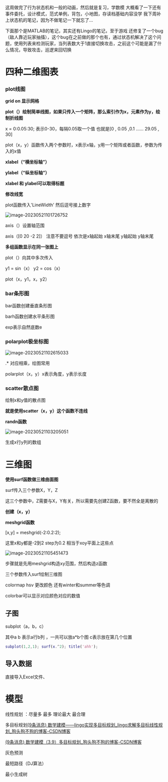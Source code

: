 这周做完了行为状态机和一般的动画，然后就是复习，学数模
大概看了一下还有事件委托，设计模式，范式单例，背包，小地图，存读档基础内容没学
我下周补上状态机的笔记，因为不做笔记一下就忘了... 

下面那个是MATLAB的笔记，其实还有Lingo的笔记，至于游戏
还修复了一个bug（敌人靠近玩家抽搐），这个bug在之前做的那个也有，通过状态机解决了这个问题，使用列表来检测玩家，当列表数大于1直接切换攻击，之前这个可能是漏了什么情况，导致攻击，巡逻来回切换


# **四种二维图表**

### plot线图

**grid on 显示网格**

**plot（）绘制简单线图，如果只传入一个矩阵，那么索引作为x，元素作为y，绘制折线图**

x = 0:0.05:30;  表示0-30，每隔0.05取一个值  也就是[0 , 0.05 ,0.1 ...... 29.05 , 30]

plot（x，y）函数传入两个参数时，x表示x轴，y用一个矩阵或者函数，参数为传入的x值



**xlabel（“横坐标轴”）**

**ylabel（“纵坐标轴”）**

**xlabel 和 ylabel可以取得标题**

**修改线宽**

plot函数传入'LineWidth' 然后逗号接上数字

![image-20230521101726752](C:\Users\Pluto\AppData\Roaming\Typora\typora-user-images\image-20230521101726752.png)



axis（）设置轴范围

axis（[0 20 -2  2]）  注意不要逗号  依次是x轴起始 x轴末尾  y轴起始 y轴末尾



**多组函数显示在同一张图上**

plot（）向其中多次传入

y1 = sin（x） y2 = cos（x）

plot（x，y1，x，y2）

### bar条形图

bar函数创建垂直条形图

barh函数创建水平条形图



exp表示自然底数e

### polarplot极坐标图

![image-20230521102615033](C:\Users\Pluto\AppData\Roaming\Typora\typora-user-images\image-20230521102615033.png)

.*  对应相乘，绘图常用

polarplot（x，y）x表示角度，y表示长度

### scatter散点图

绘制x和y值的散点图

**就是使用scatter（x，y）这个函数不连线**



**randn函数** 

![image-20230521103205051](C:\Users\Pluto\AppData\Roaming\Typora\typora-user-images\image-20230521103205051.png)

生成x行y列的数组



# 三维图

**使用surf函数做三维曲面图**

surf传入三个参数X，Y，Z

这三个参数中，Z需要与X，Y有关，所以需要先创建Z函数，要不然全是离散的

**创建（x，y）**

**meshgrid函数**

[x,y] = meshgrid(-2:0.2:2);

这里x和y都是-2到2 step为0.2  相当于xoy平面上这些点



![image-20230521105451473](C:\Users\Pluto\AppData\Roaming\Typora\typora-user-images\image-20230521105451473.png)

步骤就是先用meshgrid构造xy范围，然后构造z函数

三个参数传入surf绘制三维图



colormap hsv  更改颜色 还有winter和summer等色调



colorbar可以显示对应颜色对应的数值

## 子图

subplot（a，b，c）

其中a b 表示a行b列 ，一共可以放a*b个图  c表示放在第几个位置

```matlab
subplot(1,2,1); surf(x.^2); title('ahh');
```

## 导入数据

直接导入Excel文件、



# 模型

线性规划 ：尽量多 最多  理论最大  最合理

多目标规划[(9条消息) 数学建模——lingo实现多目标规划_lingo求解多目标线性规划_狗头狗不狗的博客-CSDN博客](https://blog.csdn.net/qq_43649786/article/details/98359558)

[(9条消息) 数学建模（3.9）多目标规划_狗头狗不狗的博客-CSDN博客](https://blog.csdn.net/qq_43649786/article/details/98358368)



灰色预测

最短路径（DJ算法）

最小生成树 
